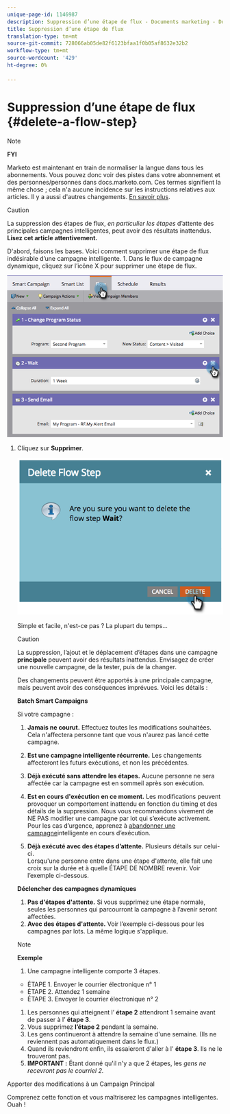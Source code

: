 ```yaml
---
unique-page-id: 1146987
description: Suppression d’une étape de flux - Documents marketing - Documentation du produit
title: Suppression d’une étape de flux
translation-type: tm+mt
source-git-commit: 728066ab05de82f6123bfaa1f0b05af8632e32b2
workflow-type: tm+mt
source-wordcount: '429'
ht-degree: 0%

---
```



# Suppression d’une étape de flux {#delete-a-flow-step}

>[!NOTE]
>
>**FYI**
>
>Marketo est maintenant en train de normaliser la langue dans tous les abonnements. Vous pouvez donc voir des pistes dans votre abonnement et des personnes/personnes dans docs.marketo.com. Ces termes signifient la même chose ; cela n&#39;a aucune incidence sur les instructions relatives aux articles. Il y a aussi d&#39;autres changements. [En savoir plus](http://docs.marketo.com/display/DOCS/Updates+to+Marketo+Terminology).

>[!CAUTION]
>
>La suppression des étapes de flux, *en particulier les étapes* d’attente des principales campagnes intelligentes, peut avoir des résultats inattendus. **Lisez cet article attentivement.**

D&#39;abord, faisons les bases. Voici comment supprimer une étape de flux indésirable d’une campagne intelligente. 1. Dans le flux de campagne dynamique, cliquez sur l’icône X pour supprimer une étape de flux.

![](assets/image2014-9-22-13-3a52-3a20.png)

1. Cliquez sur **Supprimer**.

   ![](assets/image2014-9-22-13-3a55-3a25.png)

   Simple et facile, n&#39;est-ce pas ? La plupart du temps...

   >[!CAUTION]
   >
   >La suppression, l’ajout et le déplacement d’étapes dans une campagne **principale** peuvent avoir des résultats inattendus. Envisagez de créer une nouvelle campagne, de la tester, puis de la changer.

   Des changements peuvent être apportés à une principale campagne, mais peuvent avoir des conséquences imprévues. Voici les détails :

   **Batch Smart Campaigns**

   Si votre campagne :

   1. **Jamais ne courut.** Effectuez toutes les modifications souhaitées. Cela n&#39;affectera personne tant que vous n&#39;aurez pas lancé cette campagne.
   1. **Est une campagne intelligente récurrente.** Les changements affecteront les futurs exécutions, et non les précédentes.
   1. **Déjà exécuté sans attendre les étapes.** Aucune personne ne sera affectée car la campagne est en sommeil après son exécution.
   1. **Est en cours d&#39;exécution en ce moment.** Les modifications peuvent provoquer un comportement inattendu en fonction du timing et des détails de la suppression. Nous vous recommandons vivement de NE PAS modifier une campagne par lot qui s’exécute activement. Pour les cas d’urgence, apprenez à [abandonner une campagne](../../../../product-docs/core-marketo-concepts/smart-campaigns/using-smart-campaigns/abort-a-smart-campaign.md)intelligente en cours d’exécution.

   1. **Déjà exécuté avec des étapes d’attente.** Plusieurs détails sur celui-ci.\
      Lorsqu&#39;une personne entre dans une étape d&#39;attente, elle fait une croix sur la durée et à quelle ÉTAPE DE NOMBRE revenir. Voir l’exemple ci-dessous.

   **Déclencher des campagnes dynamiques**

   1. **Pas d&#39;étapes d&#39;attente.** Si vous supprimez une étape normale, seules les personnes qui parcourront la campagne à l’avenir seront affectées.
   1. **Avec des étapes d&#39;attente.** Voir l’exemple ci-dessous pour les campagnes par lots. La même logique s&#39;applique.

   >[!NOTE]
   >
   >**Exemple**
   >
   >    
   >    
   >1. Une campagne intelligente comporte 3 étapes.
   >
   >   * ÉTAPE 1. Envoyer le courrier électronique n° 1
   >   * ÉTAPE 2. Attendez 1 semaine
   >   * ÉTAPE 3. Envoyer le courrier électronique n° 2
   >
   >1. Les personnes qui atteignent l’ **étape 2** attendront 1 semaine avant de passer à l’ **étape 3**.
   >1. Vous supprimez **l’étape 2** pendant la semaine.
   >1. Les gens continueront à attendre la semaine d&#39;une semaine. (Ils ne reviennent pas automatiquement dans le flux.)
   >1. Quand ils reviendront enfin, ils essaieront d&#39;aller à l&#39; **étape 3**. Ils ne le trouveront pas.
   >1. **IMPORTANT :** Étant donné qu&#39;il n&#39;y a que 2 étapes, les *gens ne recevront pas le courriel 2.*


Apporter des modifications à un Campaign Principal

Comprenez cette fonction et vous maîtriserez les campagnes intelligentes. Ouah !
